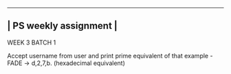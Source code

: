 
 ----------------------
| PS weekly assignment |
 ----------------------

WEEK 3 BATCH 1

Accept username from user and print prime equivalent of that
example -
 FADE -> d,2,7,b. (hexadecimal equivalent)
